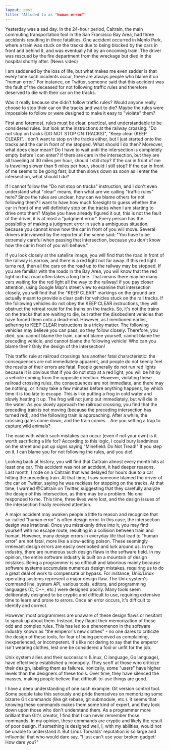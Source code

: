```yaml
---
layout: post
title: "Alluded to as "human error""
---
```



Yesterday was a sad day. In the 24-hour period, Caltrain, the main commuting transportation tool in the San Francisco Bay Area, had three accidents resulting in three fatalities. One accident occurred in Menlo Park, where a train was stuck on the tracks due to being blocked by the cars in front and behind it, and was eventually hit by an oncoming train. The driver was rescued by the fire department from the wreckage but died in the hospital shortly after. (News video)

I am saddened by the loss of life, but what makes me even sadder is that every time such incidents occur, there are always people who blame it on "human error." For instance, on Twitter, someone said that this accident was the fault of the deceased for not following traffic rules and therefore deserved to die with their car on the tracks.

Was it really because she didn't follow traffic rules? Would anyone really choose to stop their car on the tracks and wait to die? Maybe the rules were impossible to follow or were designed to make it easy to "violate" them?

First and foremost, rules must be clear, practical, and understandable to be considered rules. but look at the instructions at the railway crossing: "Do not stop on tracks (DO NOT STOP ON TRACKS)", "Keep clear (KEEP CLEAR)". I don't want to stop on the tracks either, but I just started onto the tracks and the car in front of me stopped. What should I do then? Moreover, what does clear mean? Do I have to wait until the intersection is completely empty before I can enter? If there are cars in the intersection, but they are all traveling at 30 miles per hour, should I still stop? If the car in front of me is traveling slower than 5 miles per hour, should I still stop? If the car in front of me seems to be going fast, but then slows down as soon as I enter the intersection, what should I do?

If I cannot follow the "Do not stop on tracks" instruction, and I don't even understand what "clear" means, then what are we calling "traffic rules" here? Since the rules are unclear, how can we blame others for not following them? I want to have how much foresight to guess whether the car in front of me will definitely stop on the tracks when I am starting to drive onto them? Maybe you have already figured it out, this is not the fault of the driver, it is at most a "judgment error". Every person has the possibility of making a judgment error in such a ambiguous situation, because you cannot know how the car in front of you will move. Several drivers interviewed by the reporter at the scene said: "You have to be extremely careful when passing that intersection, because you don't know how the car in front of you will behave."

If you look closely at the satellite image, you will find that the road in front of the railway is narrow, and there is a red light not far away. If this red light turns red, then all the cars on the road up to the railway may be stopped. If you are familiar with the roads in the Bay Area, you will know that the red light on that road often takes a long time. That means there may be many cars waiting for the red light all the way to the railway! if you pay closer attention, using Google Map's street view to examine that intersection closely, you will find that the "KEEP CLEAR" markings on the ground are actually meant to provide a clear path for vehicles stuck on the rail tracks. If the following vehicles do not obey the KEEP CLEAR instructions, they will obstruct the retreat route for the trains on the tracks. So, it's not the trains on the tracks that are waiting to die, but rather the disobedient vehicles that have forced them onto a dead-end. However, as I mentioned earlier, adhering to KEEP CLEAR instructions is a tricky matter. The following vehicles may believe you can pass, so they follow closely. Therefore, you died, you cannot blame the train, cannot blame yourself, cannot blame the preceding vehicle, and cannot blame the following vehicle! Who can you blame then? Only the design of the intersection!

This traffic rule at railroad crossings has another fatal characteristic: the consequences are not immediately apparent, and people do not keenly feel the results of their errors are fatal. People generally do not run red lights because it is obvious that if you do not stop at a red light, you will be hit by a vehicle coming from the opposite direction. However, violating these railroad crossing rules, the consequences are not immediate, and there may be nothing, or it may take a few minutes before anything happens, by which time it is too late to escape. This is like putting a frog in cold water and slowly heating it up. The frog will not jump out immediately, but will die in the water. As you slowly approach the railroad crossing, you find that the preceding train is not moving (because the preceding intersection has turned red), and the following train is approaching. After a while, the crossing gates come down, and the train comes... Are you setting a trap to capture wild animals?

The ease with which such mistakes can occur (even if not your own) is it worth sacrificing a life for? According to this logic, I could bury landmines on the street and put up signs saying "Minefield: Do Not Tread!" If you step on it, I can blame you for not following the rules, and you die!

Looking back at history, you will find that Caltrain almost every month hits at least one car. This accident was not an accident, it had deeper reasons. Last month, I rode on a Caltrain that was delayed for hours due to a car hitting the preceding train. At that time, I saw someone blamed the driver of the car on Twitter, saying he was reckless for stopping on the tracks. At that time, I warned @Caltrain on Twitter, suggesting that they carefully analyze the design of this intersection, as there may be a problem. No one responded to me. This time, three lives were lost, and the design issues of the intersection finally received attention.

A major accident may awaken people a little to reason and recognize that so-called "human error" is often design error. In this case, the intersection design was irrational. Once you mistakenly drive into it, you may find yourself with no escape route, resulting in a collision between train and human. However, many design errors in everyday life that lead to "human error" are not fatal, more like a slow-acting poison. These seemingly irrelevant design errors are easily overlooked and lurk around us. In my industry, there are numerous such design flaws in the software field. In my opinion, the entire software industry is built on a mountain of design mistakes. Being a programmer is so difficult and laborious mainly because software systems accumulate numerous design mistakes, requiring us to do a great deal of work to compensate or bypass. For instance, Unix/Linux operating systems represent a major design flaw. The Unix system's command line, system API, various tools, editors, and programming languages (C, C++, etc.) were designed poorly. Many tools seem deliberately designed to be cryptic and difficult to use, requiring extensive time to learn and prone to errors. Once an error occurs, it's difficult to identify and correct.

However, most programmers are unaware of these design flaws or hesitant to speak up about them. Instead, they flaunt their memorization of these odd and complex rules. This has led to a phenomenon in the software industry known as "the emperor's new clothes" - no one dares to criticize the design of these tools, for fear of being perceived as complaining, inexperienced, or incompetent. It's like not daring to say that the emperor isn't wearing clothes, lest one be considered a fool or unfit for the job.

Unix system allies and their successors (Linux, C language, Go language), have effectively established a monopoly. They scoff at those who criticize their design, labeling them as failures. Ironically, some "users" have higher levels than the designers of these tools. Over time, they have silenced the masses, making people believe that difficult-to-use things are good.

I have a deep understanding of one such example: Git version control tool. Some people take this seriously and pride themselves on memorizing some bizarre Git commands (like git rebase, git submodule, etc.). It seems that knowing these commands makes them some kind of expert, and they look down upon those who don't understand them. As a programmer more brilliant than Git's creator, I find that I can never remember those commands. In my opinion, these commands are cryptic and likely the result of poor design. If something is designed well, I, with my abilities, would not be unable to understand it. But Linus Torvalds' reputation is so large and influential that who would dare say, "I just can't use your broken gadget! How dare you?"